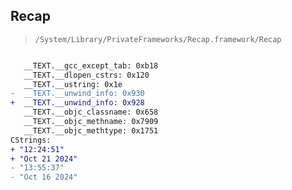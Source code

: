 ## Recap

> `/System/Library/PrivateFrameworks/Recap.framework/Recap`

```diff

   __TEXT.__gcc_except_tab: 0xb18
   __TEXT.__dlopen_cstrs: 0x120
   __TEXT.__ustring: 0x1e
-  __TEXT.__unwind_info: 0x930
+  __TEXT.__unwind_info: 0x928
   __TEXT.__objc_classname: 0x658
   __TEXT.__objc_methname: 0x7909
   __TEXT.__objc_methtype: 0x1751
CStrings:
+ "12:24:51"
+ "Oct 21 2024"
- "13:55:37"
- "Oct 16 2024"

```
